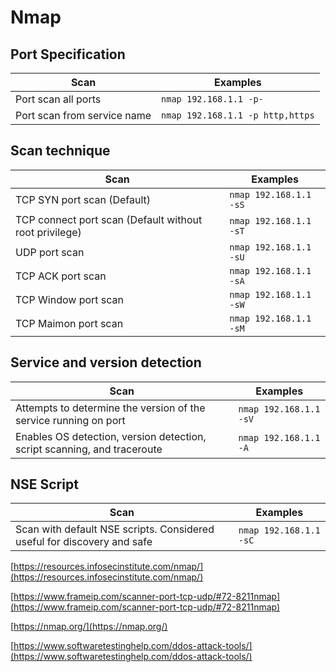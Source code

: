 

# Nmap
## Port Specification
Scan | Examples
------ | --------
Port scan all ports | `nmap 192.168.1.1 -p-`
Port scan from service name | `nmap 192.168.1.1 -p http,https`

## Scan technique
Scan | Examples
------ | --------
TCP SYN port scan (Default) |`nmap 192.168.1.1 -sS`
  TCP connect port scan (Default without root privilege) | `nmap 192.168.1.1 -sT`
UDP port scan | `nmap 192.168.1.1 -sU`
TCP ACK port scan | `nmap 192.168.1.1 -sA`
TCP Window port scan | `nmap 192.168.1.1 -sW`
TCP Maimon port scan | `nmap 192.168.1.1 -sM`

## Service and version detection
Scan | Examples
------ | --------
Attempts to determine the version of the service running on port | `nmap 192.168.1.1 -sV`
Enables OS detection, version detection, script scanning, and traceroute | `nmap 192.168.1.1 -A`


## NSE Script
Scan | Examples
------ | --------
Scan with default NSE scripts. Considered useful for discovery and safe | `nmap 192.168.1.1 -sC`



[https://resources.infosecinstitute.com/nmap/](https://resources.infosecinstitute.com/nmap/)

[https://www.frameip.com/scanner-port-tcp-udp/#72-8211nmap](https://www.frameip.com/scanner-port-tcp-udp/#72-8211nmap)


[https://nmap.org/](https://nmap.org/)



[https://www.softwaretestinghelp.com/ddos-attack-tools/](https://www.softwaretestinghelp.com/ddos-attack-tools/)
<!--stackedit_data:
eyJoaXN0b3J5IjpbLTE2MDM0MDY0ODZdfQ==
-->